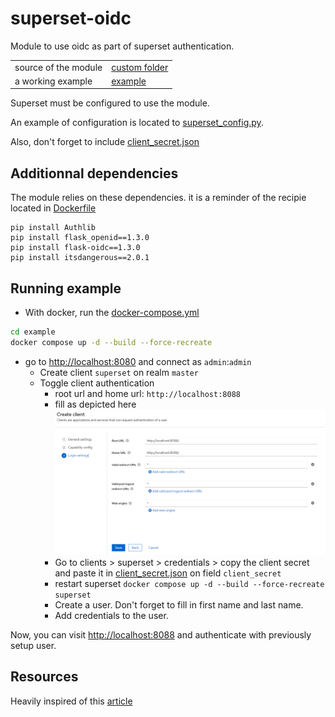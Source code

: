 # superset-oidc

Module to use oidc as part of superset authentication.

|                      |                            |
| -------------------- | -------------------------- |
| source of the module | [custom folder](./custom/) |
| a working example    | [example](./example/)      |

Superset must be configured to use the module. 

An example of configuration is located to [superset_config.py](./example/build/superset/superset_config.py).

Also, don't forget to include [client_secret.json](./example/build/superset/client_secret.json)

## Additionnal dependencies

The module relies on these dependencies. it is a reminder of the recipie located in [Dockerfile](./example/build/superset/Dockerfile)

```
pip install Authlib
pip install flask_openid==1.3.0
pip install flask-oidc==1.3.0
pip install itsdangerous==2.0.1
```

## Running example

- With docker, run the [docker-compose.yml](./example/docker-compose.yml)

```bash
cd example
docker compose up -d --build --force-recreate
```

- go to [http://localhost:8080](http://localhost:8080) and connect as `admin`:`admin`
  - Create client `superset` on realm `master`
  - Toggle client authentication
    - root url and home url: `http://localhost:8088`
    - fill as depicted here
      ![configuration client superset](./example/configuration_client_superset.png)
    - Go to clients > superset > credentials > copy the client secret and paste it in [client_secret.json](./example/build/superset/client_secret.json) on field `client_secret`
    - restart superset `docker compose up -d --build --force-recreate superset`
    - Create a user. Don't forget to fill in first name and last name.
    - Add credentials to the user.

Now, you can visit [http://localhost:8088](http://localhost:8088) and authenticate with previously setup user.


## Resources

Heavily inspired of this [article](https://blog.devgenius.io/running-superset-with-openidconnect-keycloak-in-docker-9ef1558d1ea3) 

